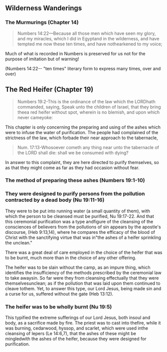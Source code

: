 ## Wilderness Wanderings

### The Murmurings (Chapter 14)

> Numbers 14:22—Because all those men which have seen my glory, and my miracles, which I did in Egyptand in the wilderness, and have tempted me now these ten times, and have nothearkened to my voice;

Much of what is recorded in Numbers is preserved for us not for the purpose of imitation but of warning!

(Numbers 14:22-- "ten times" literary form to express many times, over and over)

## The Red Heifer (Chapter 19)

> Numbers 19:2-This is the ordinance of the law which the LORDhath commanded, saying, Speak unto the children of Israel, that they bring theea red heifer without spot, wherein is no blemish, and upon which never cameyoke:

This chapter is only concerning the preparing and using of the ashes which were to infuse the water of purification. The people had complained of the strictness of the law, which forbade their near approach to the tabernacle,

> Num. 17:13-Whosoever cometh any thing near unto the tabernacle of the LORD shall die: shall we be consumed with dying?

In answer to this complaint, they are here directed to purify themselves, so as that they might come as far as they had occasion without fear.

### The method of preparing these ashes (Numbers 19:1-10)

### They were designed to purify persons from the pollution contracted by a dead body (Nu 19:11-16)

They were to be put into running water (a small quantity of them), with which the person to be cleansed must be purified, Nu 19:17-22. And that this ceremonial purification was a type andfigure of the cleansing of the consciences of believers from the pollutions of sin appears by the apostle's discourse, (Heb 9:13,14), where he compares the efficacy of the blood of Christ with the sanctifying virtue that was in"the ashes of a heifer sprinkling the unclean."

There was a great deal of care employed in the choice of the heifer that was to be burnt, much more than in the choice of any other offering.

The heifer was to be slain without the camp, as an impure thing, which identifies the insufficiency of the methods prescribed by the ceremonial law to take awaysin. So far were they from cleansing effectually that they were themselvesunclean; as if the pollution that was laid upon them continued to cleave tothem. Yet, to answer this type, our Lord Jesus, being made sin and a curse for us, suffered without the gate (Heb 13:12).

### The heifer was to be wholly burnt (Nu 19:5)

This typified the extreme sufferings of our Lord Jesus, both insoul and body, as a sacrifice made by fire. The priest was to cast into thefire, while it was burning, cedarwood, hyssop, and scarlet, which were used inthe cleansing of lepers (Le 14:6,7), that the ashes of these might be mingledwith the ashes of the heifer, because they were designed for purification.

